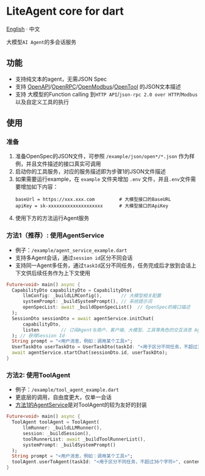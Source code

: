 # LiteAgent core for dart

[English](README.md) · 中文

大模型`AI Agent`的多会话服务

## 功能

- 支持纯文本的agent，无需JSON Spec
- 支持 [OpenAPI](https://github.com/djbird2046/openapi_dart)/[OpenRPC](https://github.com/djbird2046/openrpc_dart)/[OpenModbus](https://github.com/LiteVar/openmodbus_dart)/[OpenTool](https://github.com/LiteVar/opentool_dart) 的JSON文本描述
- 支持 大模型的Function calling 到`HTTP API`/`json-rpc 2.0 over HTTP`/`Modbus`以及自定义工具的执行

## 使用

### 准备

1. 准备OpenSpec的JSON文件，可参照 `/example/json/open*/*.json` 作为样例，并且文件描述的接口真实可调用
2. 启动你的工具服务，对应的服务描述即为步骤1的JSON文件描述
3. 如果需要运行example，在 `example` 文件夹增加 `.env` 文件，并且`.env`文件需要增加如下内容：
     ```properties
     baseUrl = https://xxx.xxx.com         # 大模型接口的BaseURL
     apiKey = sk-xxxxxxxxxxxxxxxxxxxx      # 大模型接口的ApiKey
     ```
4. 使用下方的方法运行Agent服务

### 方法1（推荐）: 使用AgentService
- 例子：`/example/agent_service_example.dart`
- 支持多Agent会话，通过`session id`区分不同会话
- 支持同一Agent多任务，通过`taskId`区分不同任务，任务完成后才放到会话上下文供后续任务作为上下文使用

```dart
Future<void> main() async {
  CapabilityDto capabilityDto = CapabilityDto(
      llmConfig: _buildLLMConfig(),       // 大模型相关配置
      systemPrompt: _buildSystemPrompt(), // 系统提示词
      openSpecList: await _buildOpenSpecList()  // OpenSpec的接口描述
  );
  SessionDto sessionDto = await agentService.initChat(
      capabilityDto, 
      listen        // 订阅Agent与用户、客户端、大模型、工具等角色的交互消息 AgentMessage
  ); // 获得Session Id
  String prompt = "<用户消息，例如：调用某个工具>";
  UserTaskDto userTaskDto = UserTaskDto(taskId: "<用于区分不同任务，不超过36个字符>", contentList: [UserMessageDto(type: UserMessageDtoType.text, message: prompt)]);  // 用户指令支持text/imageUrl
  await agentService.startChat(sessionDto.id, userTaskDto);
}
```

### 方法2: 使用ToolAgent

- 例子：`/example/tool_agent_example.dart`
- 更底层的调用，自由度更大，仅单一会话
- [方法1的AgentService](#方法1推荐-使用agentservice)是对ToolAgent的较为友好的封装

```dart
Future<void> main() async {
  ToolAgent toolAgent = ToolAgent(
      llmRunner: _buildLLMRunner(),
      session: _buildSession(),
      toolRunnerList: await _buildToolRunnerList(),
      systemPrompt: _buildSystemPrompt()
  );
  String prompt = "<用户消息，例如：调用某个工具>";
  toolAgent.userToAgent(taskId: "<用于区分不同任务，不超过36个字符>", contentList: [Content(type: ContentType.text, message: prompt)]);
}
```